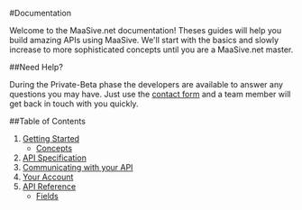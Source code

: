 #Documentation

Welcome to the MaaSive.net documentation!  Theses guides will help you build amazing APIs using MaaSive.  We'll start with the basics and slowly increase to more sophisticated concepts until you are a MaaSive.net master.

##Need Help?

During the Private-Beta phase the developers are available to answer any questions you may have. Just use the [contact form](https://maasive.net/#/contact) and a team member will get back in touch with you quickly.


##Table of Contents

1. [Getting Started](#/docs/getting-started)
    - [Concepts](#/docs/getting-started/concepts)
2. [API Specification](#/docs/specification)
3. [Communicating with your API](#/docs/communication/rest)
4. [Your Account](#/docs/account/your-account)
5. [API Reference](#/docs/reference)
    - [Fields](#/docs/reference/fields)
